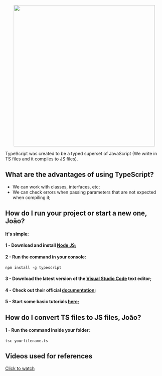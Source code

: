 <p align="center">
  <img src="https://github.com/jvlessa/Typescript--First-Look/blob/master/images/logo-new.png" width="450">
</p>

TypeScript was created to be a typed superset of JavaScript (We write in TS files and it compiles to JS files).

## What are the advantages of using TypeScript?
- We can work with classes, interfaces, etc;
- We can check errors when passing parameters that are not expected when compiling it;

## How do I run your project or start a new one, João? 
#### It's simple: 
#### 1 - Download and install [Node JS](https://nodejs.org/en/download/);
#### 2 - Run the command in your console:
```
npm install -g typescript
```
#### 3 - Download the latest version of the [Visual Studio Code](https://code.visualstudio.com/download) text editor;
#### 4 - Check out their official [documentation](https://www.typescriptlang.org/docs/home.html);
#### 5 - Start some basic tutorials [here](https://www.typescriptlang.org/docs/handbook/typescript-in-5-minutes.html);


## How do I convert TS files to JS files, João?
#### 1 - Run the command inside your folder:
```
tsc yourfilename.ts
```

## Videos used for references
[Click to watch](https://www.youtube.com/playlist?list=PLTMuY7ptzFIS4usDcmCM_ukdIsmeuXNzD)
